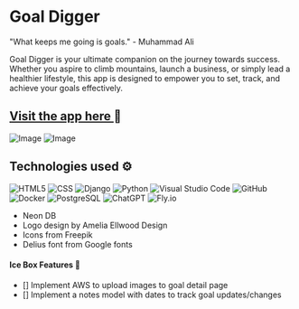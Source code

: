 # Goal Digger

"What keeps me going is goals." - Muhammad Ali

Goal Digger is your ultimate companion on the journey towards success. Whether you aspire to climb mountains, launch a business, or simply lead a healthier lifestyle, this app is designed to empower you to set, track, and achieve your goals effectively.



## <a href="https://goal-list-krystina.fly.dev/">Visit the app here </a> 💫

![Image](https://i.imgur.com/0yPrE1q.png)
![Image](https://i.imgur.com/B67gFSe.png)


## Technologies used :gear:
![HTML5](https://img.shields.io/badge/html5-%23E34F26.svg?style=for-the-badge&logo=html5&logoColor=white)
![CSS](https://img.shields.io/badge/CSS-239120?&style=for-the-badge&logo=css3&logoColor=white)
![Django](https://img.shields.io/badge/Django-092E20?style=for-the-badge&logo=django&logoColor=green)
![Python](https://img.shields.io/badge/Python-FFD43B?style=for-the-badge&logo=python&logoColor=blue)
![Visual Studio Code](https://img.shields.io/badge/Visual%20Studio%20Code-0078d7.svg?style=for-the-badge&logo=visual-studio-code&logoColor=white)
![GitHub](https://img.shields.io/badge/GitHub-100000?style=for-the-badge&logo=github&logoColor=white)
![Docker](https://camo.githubusercontent.com/8396abd667a0eca7d28cdb29ec63b6bf29a7854c7c3d467e6ece648c7e9b81e1/68747470733a2f2f696d672e736869656c64732e696f2f62616467652f646f636b65722d2532333064623765642e7376673f7374796c653d666f722d7468652d6261646765266c6f676f3d646f636b6572266c6f676f436f6c6f723d7768697465)
![PostgreSQL](https://img.shields.io/badge/PostgreSQL-316192?style=for-the-badge&logo=postgresql&logoColor=white)
![ChatGPT](https://camo.githubusercontent.com/c8af3418f8fe508aed1c66f474b50f9e9d8f64db648d1bd947527b35b6243a99/68747470733a2f2f696d672e736869656c64732e696f2f62616467652f636861744750542d3734616139633f7374796c653d666f722d7468652d6261646765266c6f676f3d6f70656e6169266c6f676f436f6c6f723d7768697465)
![Fly.io](https://camo.githubusercontent.com/5bc84dd77a0a2d885573b3b954464c458aaafbe2a39aeeba7e1b297b421922ad/68747470733a2f2f696d672e736869656c64732e696f2f62616467652f466c792e696f2532302d253230707572706c65)


<ul>
<li>Neon DB</li>
<li>Logo design by Amelia Ellwood Design</li>
<li>Icons from Freepik</li>
<li>Delius font from Google fonts</li>
</ul>

#### Ice Box Features 🧊
<ul>
<li>[] Implement AWS to upload images to goal detail page</li>
<li>[] Implement a notes model with dates to track goal updates/changes</li>
</ul>